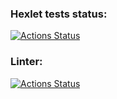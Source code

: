 ### Hexlet tests status:
[![Actions Status](https://github.com/Nkey512/python-project-lvl2/workflows/hexlet-check/badge.svg)](https://github.com/Nkey512/python-project-lvl2/actions)
### Linter:
[![Actions Status](https://github.com/Nkey512/python-project-lvl2/workflows/linter/badge.svg)](https://github.com/Nkey512/python-project-lvl2/actions)
